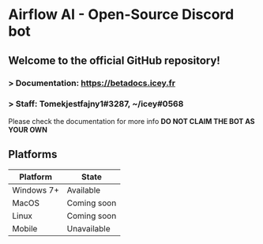# Airflow AI - Open-Source Discord bot
## Welcome to the official GitHub repository!

### > Documentation: https://betadocs.icey.fr
### > Staff: Tomekjestfajny1#3287, ~/icey#0568

Please check the documentation for more info
**DO NOT CLAIM THE BOT AS YOUR OWN**

## Platforms
| Platform | State |
| ----------- | ----------- |
| Windows 7+ | Available |
| MacOS | Coming soon |
| Linux | Coming soon |
| Mobile | Unavailable |
